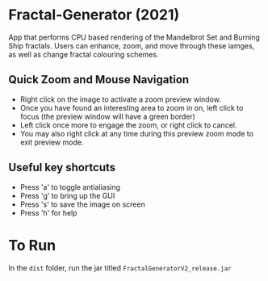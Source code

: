 # Fractal-Generator (2021)
App that performs CPU based rendering of the Mandelbrot Set and Burning Ship fractals. Users can enhance, zoom, and move through these iamges, as well as change fractal colouring schemes.

## Quick Zoom and Mouse Navigation
 - Right click on the image to activate a zoom preview window. 
 - Once you have found an interesting area to zoom in on, left click to focus (the preview window will have a green border)
 - Left click once more to engage the zoom, or right click to cancel.
 - You may also right click at any time during this preview zoom mode to exit preview mode.
## Useful key shortcuts
 - Press 'a' to toggle antialiasing
 - Press 'g' to bring up the GUI
 - Press 's' to save the image on screen
 - Press 'h' for help

# To Run
In the `dist` folder, run the jar titled `FractalGeneratorV2_release.jar`
